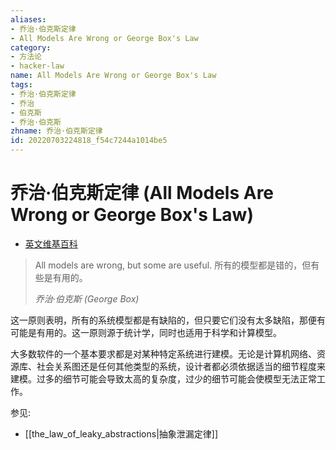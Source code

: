```yaml
---
aliases:
- 乔治·伯克斯定律
- All Models Are Wrong or George Box's Law
category:
- 方法论
- hacker-law
name: All Models Are Wrong or George Box's Law
tags:
- 乔治·伯克斯定律
- 乔治
- 伯克斯
- 乔治·伯克斯
zhname: 乔治·伯克斯定律
id: 20220703224818_f54c7244a1014be5
---
```


# 乔治·伯克斯定律 (All Models Are Wrong or George Box's Law)

- [英文维基百科](https://en.wikipedia.org/wiki/All_models_are_wrong)

> All models are wrong, but some are useful.
> 所有的模型都是错的，但有些是有用的。
>
> _乔治·伯克斯 (George Box)_

这一原则表明，所有的系统模型都是有缺陷的，但只要它们没有太多缺陷，那便有可能是有用的。这一原则源于统计学，同时也适用于科学和计算模型。

大多数软件的一个基本要求都是对某种特定系统进行建模。无论是计算机网络、资源库、社会关系图还是任何其他类型的系统，设计者都必须依据适当的细节程度来建模。过多的细节可能会导致太高的复杂度，过少的细节可能会使模型无法正常工作。

参见:

- [[the_law_of_leaky_abstractions|抽象泄漏定律]]
